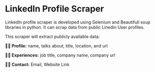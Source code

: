 # LinkedIn Profile Scraper
LinkedIn profile scraper is developed using Selenium and Beautifull soup libraries in python. It can scrap data from public Linedin User profiles.

This scraper will extract publicly available data:

**🧑‍🎨 Profile:** name, talks about, title, location, and url

**👨‍💼 Experiences:** job title, company name, company url

**👨‍🎓 Contact:** Email, Website Link
